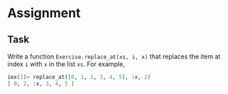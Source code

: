 # Assignment

## Task

Write a function `Exercise.replace_at(xs, i, x)` that replaces
the item at index `i` with `x` in the list `xs`.
For example,

```elixir
iex(1)> replace_at([0, 1, 2, 3, 4, 5], :x, 2)
[ 0, 2, :x, 3, 4, 5 ]
```